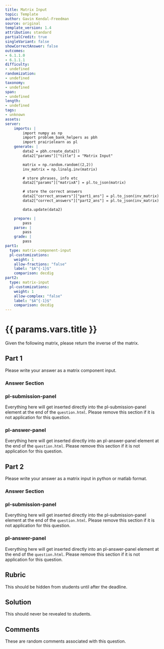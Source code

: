 ```yaml
---
title: Matrix Input
topic: Template
author: Gavin Kendal-Freedman
source: original
template_version: 1.4
attribution: standard
partialCredit: true
singleVariant: false
showCorrectAnswer: false
outcomes:
- 6.1.1.0
- 6.1.1.1
difficulty:
- undefined
randomization:
- undefined
taxonomy:
- undefined
span:
- undefined
length:
- undefined
tags:
- unknown
assets:
server:
    imports: |
        import numpy as np
        import problem_bank_helpers as pbh
        import prairielearn as pl
    generate: |
        data2 = pbh.create_data2()
        data2["params"]["title"] = "Matrix Input"

        matrix = np.random.random((2,2))
        inv_matrix = np.linalg.inv(matrix)

        # store phrases, info etc
        data2["params"]["matrixA"] = pl.to_json(matrix)

        # store the correct answers
        data2["correct_answers"]["part1_ans"] = pl.to_json(inv_matrix)
        data2["correct_answers"]["part2_ans"] = pl.to_json(inv_matrix)

        data.update(data2)

    prepare: |
        pass
    parse: |
        pass
    grade: |
        pass
part1:
  type: matrix-component-input
  pl-customizations:
    weight: 1
    allow-fractions: "false"
    label: "$A^{-1}$"
    comparison: decdig
part2:
  type: matrix-input
  pl-customizations:
    weight: 1
    allow-complex: "false"
    label: "$A^{-1}$"
    comparison: decdig
---
```

# {{ params.vars.title }}

Given the following matrix, please return the inverse of the matrix.

<pl-matrix-latex params-name="matrixA"></pl-matrix-latex>

## Part 1

Please write your answer as a matrix component input.

### Answer Section

### pl-submission-panel

Everything here will get inserted directly into the pl-submission-panel element at the end of the `question.html`.
Please remove this section if it is not application for this question.

### pl-answer-panel

Everything here will get inserted directly into an pl-answer-panel element at the end of the `question.html`.
Please remove this section if it is not application for this question.

## Part 2

Please write your answer as a matrix input in python or matlab format.

### Answer Section

### pl-submission-panel

Everything here will get inserted directly into the pl-submission-panel element at the end of the `question.html`.
Please remove this section if it is not application for this question.

### pl-answer-panel

Everything here will get inserted directly into an pl-answer-panel element at the end of the `question.html`.
Please remove this section if it is not application for this question.

## Rubric

This should be hidden from students until after the deadline.

## Solution

This should never be revealed to students.

## Comments

These are random comments associated with this question.
